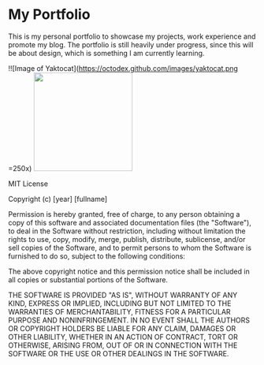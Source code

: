 # My Portfolio

This is my personal portfolio to showcase my projects, work experience and promote my blog.
The portfolio is still heavily under progress, since this will be about design, which is something I am currently learning.

!![Image of Yaktocat](https://octodex.github.com/images/yaktocat.png =250x)
<img src="https://octodex.github.com/images/yaktocat.png" width="200" height="200" />


MIT License

Copyright (c) [year] [fullname]

Permission is hereby granted, free of charge, to any person obtaining a copy of this software and associated documentation files (the "Software"), to deal in the Software without restriction, including without limitation the rights to use, copy, modify, merge, publish, distribute, sublicense, and/or sell copies of the Software, and to permit persons to whom the Software is furnished to do so, subject to the following conditions:

The above copyright notice and this permission notice shall be included in all copies or substantial portions of the Software.

THE SOFTWARE IS PROVIDED "AS IS", WITHOUT WARRANTY OF ANY KIND, EXPRESS OR IMPLIED, INCLUDING BUT NOT LIMITED TO THE WARRANTIES OF MERCHANTABILITY, FITNESS FOR A PARTICULAR PURPOSE AND NONINFRINGEMENT. IN NO EVENT SHALL THE AUTHORS OR COPYRIGHT HOLDERS BE LIABLE FOR ANY CLAIM, DAMAGES OR OTHER LIABILITY, WHETHER IN AN ACTION OF CONTRACT, TORT OR OTHERWISE, ARISING FROM, OUT OF OR IN CONNECTION WITH THE SOFTWARE OR THE USE OR OTHER DEALINGS IN THE SOFTWARE.
